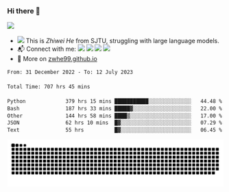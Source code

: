 ### Hi there 👋 

![](https://komarev.com/ghpvc/?username=zwhe99)
- <img src="https://media.giphy.com/media/mcsPU3SkKrYDdW3aAU/giphy.gif" width="20"> This is *Zhiwei He* from SJTU, struggling with large language models.
- :mailbox_with_mail: Connect with me: <a href = "mailto:hezw.tkcw@gmail.com"><img src="https://img.shields.io/badge/-hezw.tkcw@gmail.com-red?style=flat&logo=gmail&logoColor=white" target="_blank"></a> <a href = "mailto:zwhe.cs@sjtu.edu.cn"><img src="https://img.shields.io/badge/-zwhe.cs@sjtu.edu.cn-%23333?style=flat&logo=gmail&logoColor=white" target="_blank"></a> <a href = "https://twitter.com/zwhe99"><img src="https://img.shields.io/badge/-Twitter @zwhe99-%234a99e9?style=flat&logo=twitter&logoColor=white" target="_blank"></a> <a href = "https://www.zhihu.com/people/hbenmazi-8"><img src="https://img.shields.io/badge/-%E7%9F%A5%E4%B9%8E-%232f6be0" target="_blank"></a>
- :blue_book: More on [zwhe99.github.io](https://zwhe99.github.io/)
<!--START_SECTION:waka-->

```txt
From: 31 December 2022 - To: 12 July 2023

Total Time: 707 hrs 45 mins

Python             379 hrs 15 mins ███████████░░░░░░░░░░░░░░   44.48 %
Bash               187 hrs 33 mins █████▓░░░░░░░░░░░░░░░░░░░   22.00 %
Other              144 hrs 58 mins ████▒░░░░░░░░░░░░░░░░░░░░   17.00 %
JSON               62 hrs 10 mins  █▓░░░░░░░░░░░░░░░░░░░░░░░   07.29 %
Text               55 hrs          █▓░░░░░░░░░░░░░░░░░░░░░░░   06.45 %
```

<!--END_SECTION:waka-->
![](https://raw.githubusercontent.com/zwhe99/zwhe99/main/assets/github-contribution-grid-snake.svg)
